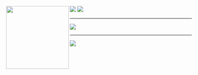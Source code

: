 
<div>
  <img height="170" align="left" src="https://github-readme-stats.vercel.app/api?username=Elevenv&count_private=true&include_all_commits=true&theme=github_dark&show_icons=true" />
  <img src="https://github-readme-stats.vercel.app/api/top-langs/?username=Elevenv&layout=compact&count_private=true&include_all_commits=true&theme=github_dark&langs_count=10" />
  <img src="http://github-readme-streak-stats.herokuapp.com?user=yd0369&theme=github-dark-blue&date_format=M%20j%5B%2C%20Y%5D" />
</div>

---

<div>
<img src="https://activity-graph.herokuapp.com/graph?username=Elevenv&bg_color=0D1117&color=ffffff&line=1F6FEB&point=58A6FF&area_color=58A6FF&area=true&hide_border=false&custom_title=GitHub%20Commits%20Graph" />
</div>

---
<div>
<img src="https://komarev.com/ghpvc/?username=yd0369">
  </div>


